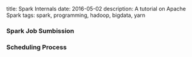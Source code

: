 title: Spark Internals
date: 2016-05-02
description: A tutorial on Apache Spark
tags: spark, programming, hadoop, bigdata, yarn

### Spark Job Sumbission


### Scheduling Process





